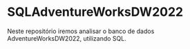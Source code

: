 # SQLAdventureWorksDW2022
Neste repositório iremos analisar o banco de dados AdventureWorksDW2022, utilizando SQL.
